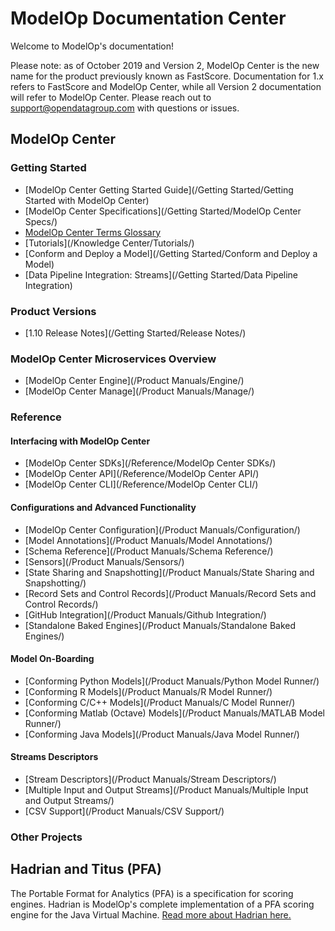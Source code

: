 # ModelOp Documentation Center

Welcome to ModelOp's documentation!

<!-- Search Bar -->
<!--<form action="/search.html" method="get">-->
<!--    <label for="search_box">Search</label>-->
<!--    <input type="text" id="search_box" name="query">-->
<!--    <input type="submit" value="search">-->
<!--</form>-->

Please note: as of October 2019 and Version 2, ModelOp Center is the new name for the product previously known as FastScore. Documentation for 1.x refers to FastScore and ModelOp Center, while all Version 2 documentation will refer to ModelOp Center. Please reach out to support@opendatagroup.com with questions or issues.

## ModelOp Center

### Getting Started

- [ModelOp Center Getting Started Guide](/Getting Started/Getting Started with ModelOp Center)
- [ModelOp Center Specifications](/Getting Started/ModelOp Center Specs/)
- [ModelOp Center Terms Glossary](/Glossary/)
- [Tutorials](/Knowledge Center/Tutorials/)
- [Conform and Deploy a Model](/Getting Started/Conform and Deploy a Model)
- [Data Pipeline Integration: Streams](/Getting Started/Data Pipeline Integration)


### Product Versions
- [1.10 Release Notes](/Getting Started/Release Notes/)



### ModelOp Center Microservices Overview

- [ModelOp Center Engine](/Product Manuals/Engine/)
- [ModelOp Center Manage](/Product Manuals/Manage/)


### Reference

#### Interfacing with ModelOp Center
- [ModelOp Center SDKs](/Reference/ModelOp Center SDKs/)
- [ModelOp Center API](/Reference/ModelOp Center API/)
- [ModelOp Center CLI](/Reference/ModelOp Center CLI/)

#### Configurations and Advanced Functionality

- [ModelOp Center Configuration](/Product Manuals/Configuration/)
- [Model Annotations](/Product Manuals/Model Annotations/)
- [Schema Reference](/Product Manuals/Schema Reference/)
- [Sensors](/Product Manuals/Sensors/)
- [State Sharing and Snapshotting](/Product Manuals/State Sharing and Snapshotting/)
- [Record Sets and Control Records](/Product Manuals/Record Sets and Control Records/)
- [GitHub Integration](/Product Manuals/Github Integration/)
- [Standalone Baked Engines](/Product Manuals/Standalone Baked Engines/)

#### Model On-Boarding

- [Conforming Python Models](/Product Manuals/Python Model Runner/)
- [Conforming R Models](/Product Manuals/R Model Runner/)
- [Conforming C/C++ Models](/Product Manuals/C Model Runner/)
- [Conforming Matlab (Octave) Models](/Product Manuals/MATLAB Model Runner/)
- [Conforming Java Models](/Product Manuals/Java Model Runner/)

#### Streams Descriptors

- [Stream Descriptors](/Product Manuals/Stream Descriptors/)
- [Multiple Input and Output Streams](/Product Manuals/Multiple Input and Output Streams/)
- [CSV Support](/Product Manuals/CSV Support/)


### Other Projects

## Hadrian and Titus (PFA)

The Portable Format for Analytics (PFA) is a specification for scoring engines.
Hadrian is ModelOp's complete implementation of a PFA scoring engine for
the Java Virtual Machine. [Read more about Hadrian here.](Hadrian)


